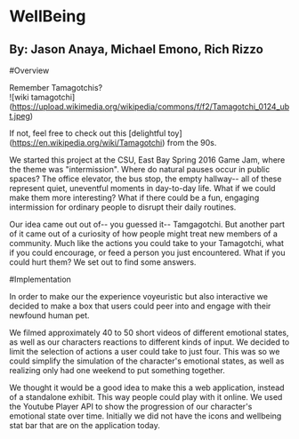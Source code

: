 # WellBeing

## By: Jason Anaya, Michael Emono, Rich Rizzo

#Overview

Remember Tamagotchis?  
![wiki tamagotchi] (https://upload.wikimedia.org/wikipedia/commons/f/f2/Tamagotchi_0124_ubt.jpeg)

If not, feel free to check out this [delightful toy] (https://en.wikipedia.org/wiki/Tamagotchi) from the 90s.

We started this project at the CSU, East Bay Spring 2016 Game Jam, where the theme was "intermission". Where do natural pauses occur in public spaces? The office elevator, the bus stop, the empty hallway-- all of these represent quiet, uneventful moments in day-to-day life. What if we could make them more interesting? What if there could be a fun, engaging intermission for ordinary people to disrupt their daily routines. 

Our idea came out out of-- you guessed it-- Tamgagotchi. But another part of it came out of a curiosity of how people might treat new members of a community. Much like the actions you could take to your Tamagotchi, what if you could encourage, or feed a person you just encountered. What if you could hurt them? We set out to find some answers.


#Implementation

In order to make our the experience voyeuristic but also interactive we decided to make a box that users could peer into and engage with their newfound human pet. 

We filmed approximately 40 to 50 short videos of different emotional states, as well as our characters reactions to different kinds of input. We decided to limit the selection of actions a user could take to just four. This was so we could simplify the simulation of the character's emotional states, as well as realizing only had one weekend to put something together. 

We thought it would be a good idea to make this a web application, instead of a standalone exhibit. This way people could play with it online.
We used the Youtube Player API to show the progression of our character's emotional state over time. Initially we did not have the icons and wellbeing stat bar that are on the application today. 

